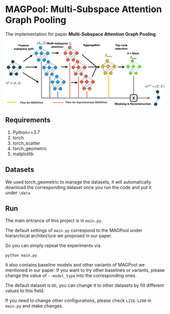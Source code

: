 # MAGPool: Multi-Subspace Attention Graph Pooling
The implementation for paper **Multi-Subspace Attention Graph Pooling**

![MAGPool Framework](https://github.com/caoyu-noob/MAGPool/blob/main/framework.JPG)

## Requirements
1. Python==3.7
2. torch
3. torch_scatter
4. torch_geometric
5. matplotlib

## Datasets

We used torch_geometric to manage the datasets, it will automatically download the corresponding dataset 
once you run the code and put it under `\data`

## Run

The main entrance of this project is in `main.py`.

The default settings of `main.py` correspond to the MAGPool under hierarchical architecture we proposed in our paper.

So you can simply repeat the experiments via 

```
python main.py
```

It also contains baseline models and other variants of MAGPool we mentioned in our paper. 
If you want to try other baselines or variants, please change the value of `--model_type` into the corresponding ones.

The default dataset is `DD`, you can change it to other datasets by fill different values to this field.

If you need to change other configurations, please check `L216-L260` in `main.py` and make changes.
